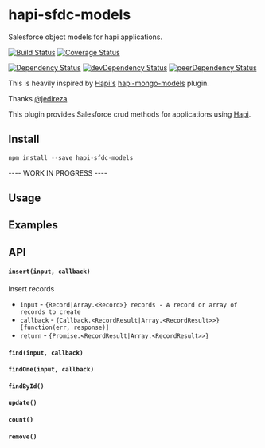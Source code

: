 # hapi-sfdc-models

Salesforce object models for hapi applications.

[![Build Status](https://travis-ci.org/fourq/hapi-sfdc-models.svg)](https://travis-ci.org/fourq/hapi-sfdc-models)
[![Coverage Status](https://coveralls.io/repos/fourq/hapi-sfdc-models/badge.svg?branch=master)](https://coveralls.io/r/fourq/hapi-sfdc-models?branch=master)

[![Dependency Status](https://david-dm.org/fourq/hapi-sfdc-models.svg?style=flat)](https://david-dm.org/fourq/hapi-sfdc-models)
[![devDependency Status](https://david-dm.org/fourq/hapi-sfdc-models/dev-status.svg?style=flat)](https://david-dm.org/fourq/hapi-sfdc-models#info=devDependencies)
[![peerDependency Status](https://david-dm.org/fourq/hapi-sfdc-models/peer-status.svg?style=flat)](https://david-dm.org/fourq/hapi-sfdc-models#info=peerDependencies)

This is heavily inspired by [Hapi's](https://github.com/hapijs/hapi/) [hapi-mongo-models](https://github.com/jedireza/hapi-mongo-models/)
plugin.

Thanks [@jedireza](https://github.com/jedireza/)

This plugin provides Salesforce crud methods for applications using [Hapi](https://github.com/hapijs/hapi/).

## Install

```javascript
npm install --save hapi-sfdc-models
```

---- WORK IN PROGRESS ----
## Usage

## Examples

## API

#### `insert(input, callback)`

Insert records

 * `input` - `{Record|Array.<Record>} records - A record or array of records to create`
 * `callback` - `{Callback.<RecordResult|Array.<RecordResult>>} [function(err, response)]`
  * `return` - `{Promise.<RecordResult|Array.<RecordResult>>}`

#### `find(input, callback)`
#### `findOne(input, callback)`
#### `findById()`
#### `update()`
#### `count()`
#### `remove()`
